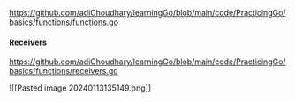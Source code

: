 https://github.com/adiChoudhary/learningGo/blob/main/code/PracticingGo/basics/functions/functions.go

#### Receivers
https://github.com/adiChoudhary/learningGo/blob/main/code/PracticingGo/basics/functions/receivers.go

![[Pasted image 20240113135149.png]]

